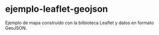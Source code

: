 # ejemplo-leaflet-geojson
Ejemplo de mapa construído con la bilbioteca Leaflet y datos en formato GeoJSON.
